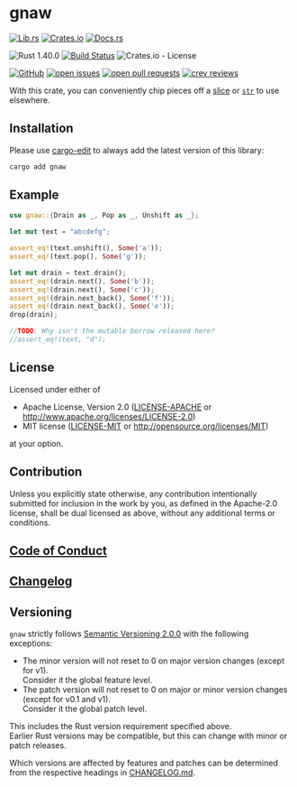 # gnaw

[![Lib.rs](https://img.shields.io/badge/Lib.rs-*-84f)](https://lib.rs/crates/gnaw)
[![Crates.io](https://img.shields.io/crates/v/gnaw)](https://crates.io/crates/gnaw)
[![Docs.rs](https://docs.rs/gnaw/badge.svg)](https://docs.rs/crates/gnaw)

![Rust 1.40.0](https://img.shields.io/static/v1?logo=Rust&label=&message=1.40.0&color=grey)
[![Build Status](https://travis-ci.com/Tamschi/gnaw.svg?branch=develop)](https://travis-ci.com/Tamschi/gnaw/branches)
![Crates.io - License](https://img.shields.io/crates/l/gnaw/0.0.1)

[![GitHub](https://img.shields.io/static/v1?logo=GitHub&label=&message=%20&color=grey)](https://github.com/Tamschi/gnaw)
[![open issues](https://img.shields.io/github/issues-raw/Tamschi/gnaw)](https://github.com/Tamschi/gnaw/issues)
[![open pull requests](https://img.shields.io/github/issues-pr-raw/Tamschi/gnaw)](https://github.com/Tamschi/gnaw/pulls)
[![crev reviews](https://web.crev.dev/rust-reviews/badge/crev_count/gnaw.svg)](https://web.crev.dev/rust-reviews/crate/gnaw/)

With this crate, you can conveniently chip pieces off a [slice] or [`str`] to use elsewhere.

[slice]: https://doc.rust-lang.org/stable/std/primitive.slice.html
[`str`]: https://doc.rust-lang.org/stable/std/primitive.str.html

## Installation

Please use [cargo-edit](https://crates.io/crates/cargo-edit) to always add the latest version of this library:

```cmd
cargo add gnaw
```

## Example

```rust
use gnaw::{Drain as _, Pop as _, Unshift as _};

let mut text = "abcdefg";

assert_eq!(text.unshift(), Some('a'));
assert_eq!(text.pop(), Some('g'));

let mut drain = text.drain();
assert_eq!(drain.next(), Some('b'));
assert_eq!(drain.next(), Some('c'));
assert_eq!(drain.next_back(), Some('f'));
assert_eq!(drain.next_back(), Some('e'));
drop(drain);

//TODO: Why isn't the mutable borrow released here?
//assert_eq!(text, "d");
```

## License

Licensed under either of

* Apache License, Version 2.0
   ([LICENSE-APACHE](LICENSE-APACHE) or <http://www.apache.org/licenses/LICENSE-2.0>)
* MIT license
   ([LICENSE-MIT](LICENSE-MIT) or <http://opensource.org/licenses/MIT>)

at your option.

## Contribution

Unless you explicitly state otherwise, any contribution intentionally submitted
for inclusion in the work by you, as defined in the Apache-2.0 license, shall be
dual licensed as above, without any additional terms or conditions.

## [Code of Conduct](CODE_OF_CONDUCT.md)

## [Changelog](CHANGELOG.md)

## Versioning

`gnaw` strictly follows [Semantic Versioning 2.0.0](https://semver.org/spec/v2.0.0.html) with the following exceptions:

* The minor version will not reset to 0 on major version changes (except for v1).  
Consider it the global feature level.
* The patch version will not reset to 0 on major or minor version changes (except for v0.1 and v1).  
Consider it the global patch level.

This includes the Rust version requirement specified above.  
Earlier Rust versions may be compatible, but this can change with minor or patch releases.

Which versions are affected by features and patches can be determined from the respective headings in [CHANGELOG.md](CHANGELOG.md).

